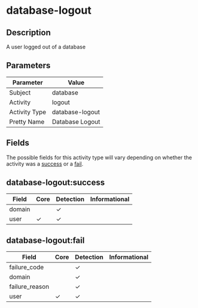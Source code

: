 database-logout
===============

Description
-----------
A user logged out of a database

Parameters
----------
| Parameter     | Value           |
| ------------- | --------------- |
| Subject       | database        |
| Activity      | logout          |
| Activity Type | database-logout |
| Pretty Name   | Database Logout |


Fields
------

The possible fields for this activity type will vary depending on whether the activity was a [success](#database-logoutsuccess) or a [fail](#database-logoutfail).


database-logout:success
-----------------------

| Field  | Core     | Detection | Informational |
| ------ | -------- | --------- | ------------- |
| domain |          | &#10003;  |               |
| user   | &#10003; | &#10003;  |               |

database-logout:fail
--------------------

| Field          | Core     | Detection | Informational |
| -------------- | -------- | --------- | ------------- |
| failure_code   |          | &#10003;  |               |
| domain         |          | &#10003;  |               |
| failure_reason |          | &#10003;  |               |
| user           | &#10003; | &#10003;  |               |